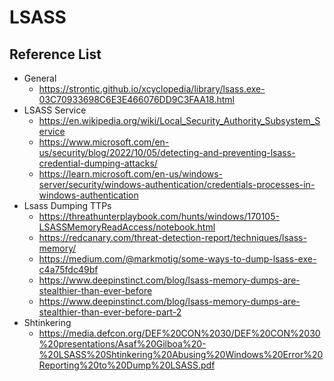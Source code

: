 # LSASS

## Reference List
- General 
  - https://strontic.github.io/xcyclopedia/library/lsass.exe-03C70933698C6E3E466076DD9C3FAA18.html
- LSASS Service 
  - https://en.wikipedia.org/wiki/Local_Security_Authority_Subsystem_Service
  - https://www.microsoft.com/en-us/security/blog/2022/10/05/detecting-and-preventing-lsass-credential-dumping-attacks/
  - https://learn.microsoft.com/en-us/windows-server/security/windows-authentication/credentials-processes-in-windows-authentication
- Lsass Dumping TTPs
  - https://threathunterplaybook.com/hunts/windows/170105-LSASSMemoryReadAccess/notebook.html
  - https://redcanary.com/threat-detection-report/techniques/lsass-memory/
  - https://medium.com/@markmotig/some-ways-to-dump-lsass-exe-c4a75fdc49bf
  - https://www.deepinstinct.com/blog/lsass-memory-dumps-are-stealthier-than-ever-before
  - https://www.deepinstinct.com/blog/lsass-memory-dumps-are-stealthier-than-ever-before-part-2
- Shtinkering
  - https://media.defcon.org/DEF%20CON%2030/DEF%20CON%2030%20presentations/Asaf%20Gilboa%20-%20LSASS%20Shtinkering%20Abusing%20Windows%20Error%20Reporting%20to%20Dump%20LSASS.pdf